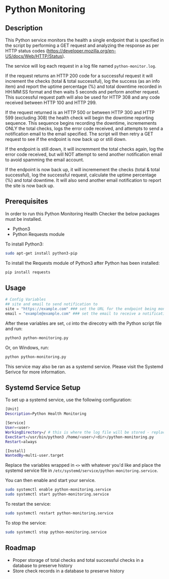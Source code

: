 # Python Monitoring

## Description

This Python service monitors the health a single endpoint that is specified in the script by performing a GET request and analyzing the response as per HTTP status codes (https://developer.mozilla.org/en-US/docs/Web/HTTP/Status).

The service will log each request in a log file named `python-monitor.log`. 

If the request returns an HTTP 200 code for a successful request it will increment the checks (total & total successful), log the success (as an info item) and report the uptime percentage (%) and total downtime recorded in HH:MM:SS format and then waits 5 seconds and perform another request. This successful request path will also be used for HTTP 308 and any code received between HTTP 100 and HTTP 299.

If the request returned is an HTTP 500 or between HTTP 300 and HTTP 599 (excluding 308) the health check will begin the downtime reporting sequence. This sequence begins recording the downtime, incremements ONLY the total checks, logs the error code received, and attempts to send a notification email to the email specified. The script will then retry a GET request to see if the endpoint is now back up or still down.

If the endpoint is still down, it will incremment the total checks again, log the error code received, but will NOT attempt to send another notification email to avoid spamming the email account.

If the endpoint is now back up, it will incremement the checks (total & total successful), log the successful request, calculate the uptime percentage (%) and total downtime. It will also send another email notification to report the site is now back up.

## Prerequisites

In order to run this Python Monitoring Health Checker the below packages must be installed.

- Python3
- Python Requests module

To install Python3:

```bash
sudo apt-get install python3-pip
```

To install the Requests module of Python3 after Python has been installed:

```bash
pip install requests
```

## Usage

```python
# Config Variables
## site and email to send notification to
site = "https://example.com" ### set the URL for the endpoint being monitored
email = "example@example.com" ### set the email to receive a notification for when there is a problem reaching the endpoint
```

After these variables are set, `cd` into the direcotry with the Python script file and run:

```bash
python3 python-monitoring.py
```

Or, on Windows, run:

```bash
python python-monitoring.py
```

This service may also be ran as a systemd service. Please visit the Systemd Serivce for more information.

## Systemd Service Setup
To set up a systemd service, use the following configuration:

```bash
[Unit]
Description=Python Health Monitoring

[Service]
User=<user>
WorkingDirectory=/ # this is where the log file will be stored - replace with whatever you'd like
ExecStart=/usr/bin/python3 /home/<user>/<dir>/python-monitoring.py
Restart=always

[Install]
WantedBy=multi-user.target
```

Replace the variables wrapped in `<>` with whatever you'd like and place the systemd service file in `/etc/systemd/service/python-monitoring.service`.

You can then enable and start your service.

```bash
sudo systemctl enable python-monitoring.service
sudo systemctl start python-monitoring.service
```

To restart the service:

```bash
sudo systemctl restart python-monitoring.service
```

To stop the service:

```bash
sudo systemctl stop python-monitoring.service
```

## Roadmap

- Proper storage of total checks and total successful checks in a database to preserve history
- Store check records in a database to preserve history
